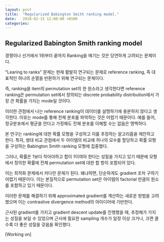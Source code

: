 ```yaml
---
layout: post
title:  "Regularized Babington Smith ranking model."
date:   2018-02-15 12:00:00 +0100
categories:
---
```


## Regularized Babington Smith ranking model


경쟁이나 선거에서 1위부터 끝까지 Ranking을 매기는 것은 당연하게 고려되는 문제이다.

"Learing to ranks" 문제는 현재 활발히 연구되는 문제로 reference ranking, 즉 대표적인 하나의 순열을 반환하기 위해 연구되는 문제이다.

즉, ranking을 item의 permutation set의 한 원소라고 생각한다면 reference ranking은 permutation set에서 정의되는 discrete probability distribution에서 가장 큰 확률을 가지는 mode일 것이다.

이러한 관점에서 나는 reference ranking이 데이터를 설명하기에 충분하지 않다고 생각한다. 이유는 mode를 통해 전체 분포를 파악하는 것은 어렵기 때문이다. 예를 들어, 정규분포에서 평균을 안다고 가정해도 전체 분포를 이해할 수는 없음은 명백하다.

본 연구는 ranking에 대한 확률 모형을 구성하고 이를 추정하는 알고리즘을 제안하고 한다. 특히, 쌍대 비교 관점에서 두 아이템의 비교에 하나의 모수를 할당하고 확률 모형을 구성하는 Babington Smith ranking 모형에 집중했다. 

그러나, 확률은 1보다 작아야하고 합이 1이여야 한다는 성질을 가지고 있기 때문에 모형에서 정의한 확률에 전체 permutation set에 대한 합 항이 포함되어 있다. 

이는 최적화 문제에서 커다란 문제가 된다. 왜냐하면, 단순하게도 gradient 조차 구하기 어렵기 때문이다. 이는 본질적으로 permutation set은 아이템의 factorial 만큼의 원소를 포함하고 있기 때문이다.

이러한 문제를 해결하기 위해 approximated gradient를 계산하는 새로운 방법을 고려했으며 이는 contrastive divergence method의 아이디어에 기반한다.

근사된 gradient를 가지고 gradient descent update를 진행했을 때, 추정해가 가지는 성질을 보일 수 있었으며 근사에 필요한 sampling 개수가 일정 이상 크거나, 크면 클수록 더 좋은 성질을 갖음을 확인했다.

[Working on]